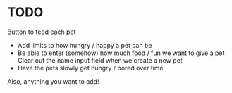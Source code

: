 # TODO

  Button to feed each pet
* Add limits to how hungry / happy a pet can be
* Be able to enter (somehow) how much food / fun we want to give a pet
  Clear out the name input field when we create a new pet
* Have the pets slowly get hungry / bored over time

Also, anything you want to add!

